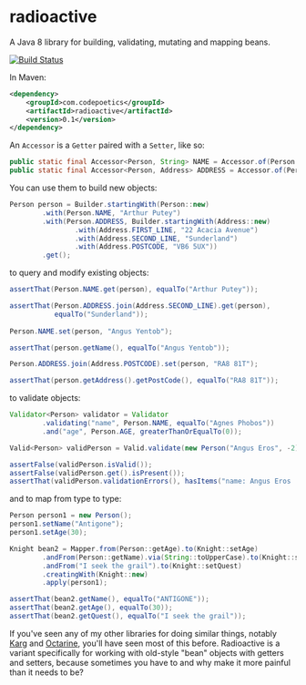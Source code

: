 radioactive
===========

A Java 8 library for building, validating, mutating and mapping beans.

[![Build Status](https://travis-ci.org/poetix/radioactive.svg?branch=master)](https://travis-ci.org/poetix/radioactive)

In Maven:

```xml
<dependency>
    <groupId>com.codepoetics</groupId>
    <artifactId>radioactive</artifactId>
    <version>0.1</version>
</dependency>
```

An ```Accessor``` is a ```Getter``` paired with a ```Setter```, like so:

```java
public static final Accessor<Person, String> NAME = Accessor.of(Person::getName, Person::setName);
public static final Accessor<Person, Address> ADDRESS = Accessor.of(Person::getAddress, Person::setAddress);
```

You can use them to build new objects:

```java
Person person = Builder.startingWith(Person::new)
        .with(Person.NAME, "Arthur Putey")
        .with(Person.ADDRESS, Builder.startingWith(Address::new)
                .with(Address.FIRST_LINE, "22 Acacia Avenue")
                .with(Address.SECOND_LINE, "Sunderland")
                .with(Address.POSTCODE, "VB6 5UX"))
        .get();
```

to query and modify existing objects:

```java
assertThat(Person.NAME.get(person), equalTo("Arthur Putey"));

assertThat(Person.ADDRESS.join(Address.SECOND_LINE).get(person),
           equalTo("Sunderland"));
           
Person.NAME.set(person, "Angus Yentob");

assertThat(person.getName(), equalTo("Angus Yentob"));

Person.ADDRESS.join(Address.POSTCODE).set(person, "RA8 81T");

assertThat(person.getAddress().getPostCode(), equalTo("RA8 81T"));
```

to validate objects:

```java
Validator<Person> validator = Validator
        .validating("name", Person.NAME, equalTo("Agnes Phobos"))
        .and("age", Person.AGE, greaterThanOrEqualTo(0));

Valid<Person> validPerson = Valid.validate(new Person("Angus Eros", -2), validator);

assertFalse(validPerson.isValid());
assertFalse(validPerson.get().isPresent());
assertThat(validPerson.validationErrors(), hasItems("name: Angus Eros != Agnes Phobos", "age: -2 < 0"));
```

and to map from type to type:

```java
Person person1 = new Person();
person1.setName("Antigone");
person1.setAge(30);

Knight bean2 = Mapper.from(Person::getAge).to(Knight::setAge)
        .andFrom(Person::getName).via(String::toUpperCase).to(Knight::setName)
        .andFrom("I seek the grail").to(Knight::setQuest)
        .creatingWith(Knight::new)
        .apply(person1);

assertThat(bean2.getName(), equalTo("ANTIGONE"));
assertThat(bean2.getAge(), equalTo(30));
assertThat(bean2.getQuest(), equalTo("I seek the grail"));
```

If you've seen any of my other libraries for doing similar things, notably [Karg](http://github.com/youdevise/karg) and [Octarine](http://github.com/poetix/octarine), you'll have seen most of this before. Radioactive is a variant specifically for working with old-style "bean" objects with getters and setters, because sometimes you have to and why make it more painful than it needs to be?
